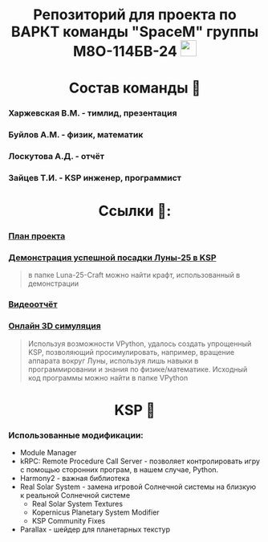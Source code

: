 <h1 align="center"> Репозиторий для проекта по ВАРКТ команды "SpaceM" группы М8О-114БВ-24
<img src="https://github.com/blackcater/blackcater/raw/main/images/Hi.gif" height="32"/></h1>

<h1 align="center"> Состав команды 📜 </h1>

### Харжевская В.М. - тимлид, презентация   
### Буйлов А.М. - физик, математик 
### Лоскутова А.Д. - отчёт 
### Зайцев Т.И. - KSP инженер, программист  
 
### <h1 align="center"> Ссылки 🔗: </h1>
### <a href="https://1drv.ms/w/c/eaeb0870ac391b0d/EYw13vARnyZGnvrXbGMaVZAB6pQmdN0ZCDweBZYVxk3ung?e=omiFRT" target="_blank">План проекта</a>
### <a href="https://drive.google.com/file/d/15g1KpgPB_wOPt9g5gKNXi1cvKHuMrpbq/view" target="_blank"> Демонстрация успешной посадки Луны-25 в KSP</a>
> в папке Luna-25-Craft можно найти крафт, использованный в демонстрации 
### <a href="https://drive.google.com/file/d/1Y7EA6c2cML_WRQs6lfyrBZ-f2PPfqoZO/view?usp=sharing" target="_blank">Видеоотчёт</a> 
### <a href="https://glowscript.org/#/user/zaytsevtima2006/folder/MyPrograms/program/SpaceMMoon25" target="_blank">Онлайн 3D симуляция</a> 
> Используя возможности VPython, удалось создать упрощенный KSP, позволяющий просимулировать, например, вращение аппарата вокруг Луны, используя лишь навыки в программировании и знания по физике/математике.
> Исходный код программы можно найти в папке VPython
## <h1 align="center">KSP 🌌 </h1>

### Использованные модификации:
- Module Manager
- kRPC: Remote Procedure Call Server - позволяет контролировать игру с помощью сторонних програм, в нашем случае, Python.
- Harmony2 - важная библиотека
- Real Solar System - замена игровой Солнечной системы на близкую к реальной Солнечной системе
  - Real Solar System Textures
  - Kopernicus Planetary System Modifier
  - KSP Community Fixes
- Parallax - шейдер для планетарных текстур

 
